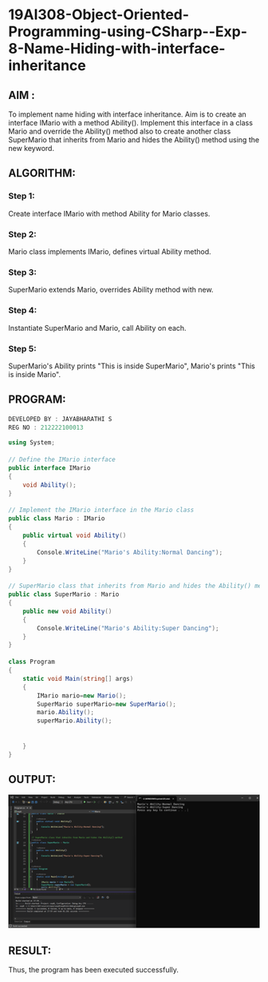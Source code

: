 # 19AI308-Object-Oriented-Programming-using-CSharp--Exp-8-Name-Hiding-with-interface-inheritance
## AIM :
To implement name hiding with interface inheritance. Aim is to create an interface IMario with a method Ability(). 
Implement this interface in a class Mario and override the Ability() method also to create another class SuperMario that inherits from Mario 
and hides the Ability() method using the new keyword.

## ALGORITHM:
### Step 1:
Create interface IMario with method Ability for Mario classes.

### Step 2:
Mario class implements IMario, defines virtual Ability method.

### Step 3:
SuperMario extends Mario, overrides Ability method with new.

### Step 4:
Instantiate SuperMario and Mario, call Ability on each.

### Step 5:
SuperMario's Ability prints "This is inside SuperMario", Mario's prints "This is inside Mario".

## PROGRAM:
```C#
DEVELOPED BY : JAYABHARATHI S
REG NO : 212222100013
```

```C#
using System;

// Define the IMario interface
public interface IMario
{
    void Ability();
}

// Implement the IMario interface in the Mario class
public class Mario : IMario
{
    public virtual void Ability()
    {
        Console.WriteLine("Mario's Ability:Normal Dancing");
    }
}

// SuperMario class that inherits from Mario and hides the Ability() method
public class SuperMario : Mario
{
    public new void Ability()
    {
        Console.WriteLine("Mario's Ability:Super Dancing");
    }
}

class Program
{
    static void Main(string[] args)
    {
        IMario mario=new Mario();
        SuperMario superMario=new SuperMario();
        mario.Ability();
        superMario.Ability();

       
    }
}

```
## OUTPUT:
![](./exp8.png)

## RESULT:
Thus, the program has been executed successfully.
